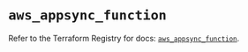 # `aws_appsync_function`

Refer to the Terraform Registry for docs: [`aws_appsync_function`](https://registry.terraform.io/providers/hashicorp/aws/5.32.1/docs/resources/appsync_function).
